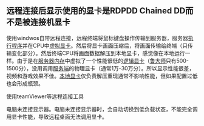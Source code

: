 ## 远程连接后显示使用的显卡是RDPDD Chained DD而不是被连接机显卡

使用windwos自带远程连接，远程终端将鼠标键盘操作传输到服务器，服务器[执行程序](https://www.zhihu.com/search?q=执行程序&search_source=Entity&hybrid_search_source=Entity&hybrid_search_extra={"sourceType"%3A"answer"%2C"sourceId"%3A990602106})并在CPU中[虚拟显卡](https://www.zhihu.com/search?q=虚拟显卡&search_source=Entity&hybrid_search_source=Entity&hybrid_search_extra={"sourceType"%3A"answer"%2C"sourceId"%3A990602106})。然后将显卡画面压缩后，将画面传输给终端（只传输变化部分）。然后终端CPU将画面数据解压到本地显卡，感觉像在本地运行一样。由于是在[服务器内存](https://www.zhihu.com/search?q=服务器内存&search_source=Entity&hybrid_search_source=Entity&hybrid_search_extra={"sourceType"%3A"answer"%2C"sourceId"%3A990602106})中虚拟了一个性能很低的[逻辑显卡](https://www.zhihu.com/search?q=逻辑显卡&search_source=Entity&hybrid_search_source=Entity&hybrid_search_extra={"sourceType"%3A"answer"%2C"sourceId"%3A990602106})（[鲁大师](https://www.zhihu.com/search?q=鲁大师&search_source=Entity&hybrid_search_source=Entity&hybrid_search_extra={"sourceType"%3A"answer"%2C"sourceId"%3A990602106})只有500-1500分），没用调用[服务端](https://www.zhihu.com/search?q=服务端&search_source=Entity&hybrid_search_source=Entity&hybrid_search_extra={"sourceType"%3A"answer"%2C"sourceId"%3A990602106})的物理显卡（通常1万-30万分）。所以显示性能很差，视频和游戏效果不佳。[本地显卡](https://www.zhihu.com/search?q=本地显卡&search_source=Entity&hybrid_search_source=Entity&hybrid_search_extra={"sourceType"%3A"answer"%2C"sourceId"%3A990602106})仅负责解压重现通常不影响性能，但如果配置过低也会形成瓶颈。

使用teamViewer等远程连接工具

电脑未连接显示器。电脑未连接显示器时，会自动切换到低负载状态，不能完全调用显卡性能，导致远程桌面无法调用显卡。